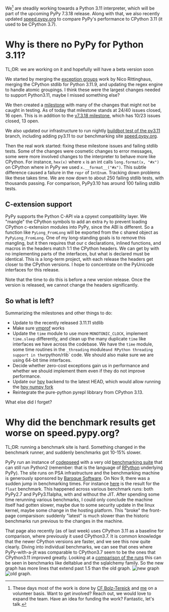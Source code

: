 <!--
.. title: Towards PyPy3.11 - an update
.. slug: towards-pypy311-an-update
.. date: 2024-12-26 13:29:11 UTC
.. tags: release
.. category: 
.. link: 
.. description: 
.. type: text
.. author: mattip
-->

We[^0] are steadily working towards a Python 3.11 interpreter, which will be part
of the upcoming PyPy 7.3.18 release. Along with that, we also recently updated 
[speed.pypy.org](https://speed.pypy.org) to compare PyPy's performance to CPython
3.11 (it used to be CPython 3.7). 
<!-- TEASER_END -->
# Why is there no PyPy for Python 3.11?
TL;DR: we are working on it and hopefully will have a beta version soon

We started by merging the [exception groups](https://peps.python.org/pep-0654/)
work by Nico Rittinghaus, merging the CPython stdlib for Python 3.11.9, and
updating the regex engine to handle atomic groupings. I think these were the
largest changes needed to support Python3.11, maybe I missed something else?

We then created a [milestone](https://github.com/pypy/pypy/milestone/15) with
many of the changes that might not be caught in testing. As of today that
milestone stands at 24/40 issues closed, 16 open. This is in addition to the
[v7.3.18 milestone](https://github.com/pypy/pypy/milestone/22), which has 10/23
issues closed, 13 open.

We also updated our infrastructure to run nightly [buildbot test of the
py3.11](https://buildbot.pypy.org/summary?branch=py3.11) branch, including adding py3.11 to our benchmarking site [speed.pypy.org](https://speed.pypy.org/).

Then the real work started: fixing these milestone issues and failing stdlib
tests. Some of the changes were cosmetic changes to error messages, some were
more involved changes to the interpreter to behave more like CPython. For instance,
`hex(x)` where `x` is an int calls `long.format(x, "#x")` on CPython where in
PyPy we used `x.__format__("#x")`. This subtle difference caused a failure in
the `repr` of `IntEnum`. Tracking down problems like these takes time. We are
now down to about 250 failing stdlib tests, with thousands passing. For comparison, 
PyPy3.10 has around 100 failing stdlib tests.

## C-extension support
PyPy supports the Python C-API via a cpyext compatibility layer. We "mangle"
the CPython symbols to add an extra `Py` to prevent loading CPython c-extension
modules into PyPy, since the ABI is different. So a function like
`PyLong_FromLong` will be exported from the c shared object as
`PyPyLong_FromLong`. One of my long-standing goals is to remove this mangling,
but it then requires that our c declarations, inlined functions, and macros in
the headers match 1:1 the CPython headers. We can get by with no implementing
parts of the interfaces, but what is declared must be identical. This is a
long-term project, with each release the headers get closer to the CPython
versions. I hope to concentrate on the PyUnicode interfaces for this release.

Note that the time to do this is before a new version release. Once the version
is released, we cannot change the headers significantly.

## So what is left?
Summarizing the milestones and other things to do:

- Update to the recently released 3.11.11 stdlib
- Make sure [vmprof](https://vmprof.readthedocs.io/en/latest/) works
- Update the `time` module to use more `MONOTONIC_CLOCK`, implement
  `time.sleep` differently, and clean up the many duplicate `time` like
  interfaces we have across the codebase. We have the `time` module, some time
  routines in the `_threading` module` and RPython threading support in the
  `rpython/rlib` code. We should also make sure we are using 64-bit time
  interfaces.
- Decide whether zero-cost exceptions gain us in performance and whether we
  should implement them even if they do not improve performance.
- Update our [hpy](http://hpyproject.org/) backend to the latest HEAD, which
  would allow running the [hpy numpy
  fork](https://github.com/hpyproject/numpy-hpy/tree/graal-team/hpy#readme)
- Reintegrate the pure-python pyrepl libbrary from CPython 3.13.

What else did I forget?

# Why did the benchmark results get worse on speed.pypy.org?
TL;DR: running a benchmark site is hard. Something changed in the benchmark
runner, and suddenly benchmarks got 10-15% slower.

PyPy run an instance of
[codepseed](https://github.com/python/codespeed/tree/speed.pypy.org) with a
very old [benchmarking suite](https://foss.heptapod.net/pypy/benchmarks)
that can still run Python2 (remember: that is the language of
[RPython](https://rpython.readthedocs.io/en/latest/) underlying PyPy). The site
runs on PSA infrastructure and the benchmarking machine is generously sponsored
by [Baroque Software](https://baroquesoftware.com/). On Nov 9, there was a
sudden jump in benchmarking times. For instance
[here](https://speed.pypy.org/timeline/#/?exe=21,8&base=10+2622&ben=float&revs=50&equid=off&quarts=on&extr=on&env=3)
is the result for the `float` benchmark. This happened across various benchmark
runs: both PyPy2.7 and PyPy3.11alpha, with and without the JIT. After spending
some time rerunning various benchmarks, I could only conclude the machine
itself had gotten slower, maybe due to some security update in the linux
kernel, maybe some change in the hosting platform. This "broke" the front-page
comparsison: suddenly "latest" is much slower than the historic benchmarks run
previous to the changes in the machine.

That page also recently (as of last week) uses CPython 3.11 as a baseline for
comparison, where previously it used CPython3.7. It is common knowledge that
the newer CPython versions are faster, and we see this now quite clearly.
Diving into individual benchmarks, we can see that ones where PyPy-with-a-jit
was comparable to CPython3.7 seem to be the ones that CPython3.11 improved
greatly. Looking at a [comparison of the
runs](https://speed.pypy.org/comparison/?exe=22%2BL%2Bpy3.11%2C2%2B2360%2C2%2B3893&ben=1%2C34%2C58%2C63%2C60%2C27%2C61%2C2%2C25%2C57%2C3%2C46%2C4%2C5%2C41%2C42%2C22%2C44%2C6%2C59%2C39%2C7%2C8%2C65%2C45%2C23%2C62%2C66%2C24%2C9%2C10%2C47%2C48%2C49%2C50%2C51%2C11%2C12%2C13%2C40%2C14%2C69%2C15%2C70%2C67%2C68%2C64%2C35%2C36%2C37%2C38%2C16%2C52%2C54%2C55%2C53%2C56%2C28%2C30%2C32%2C29%2C33%2C17%2C18%2C19%2C20%2C43&env=3&hor=true&bas=2%2B2360&chart=normal+bars)
this can be seen in benchmarks like deltablue and the sqlalchemy family. So the
new graph has more lines that extend past 1.5 than the old graph. ![new
graph](/images/2024-12-new-graph.png) ![old
graph](/images/2024-12-old-graph.png).


[^0]: These days most of the work is done by [CF
    Bolz-Tereick](https://cfbolz.de/) and [me](https://github.com/mattip) on a
volunteer basis. Want to get involved? Reach out, we would love to expand the
team. Have an idea for funding the work? Fantastic, let's talk.
